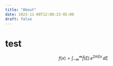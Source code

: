```yaml
---
title: "About"
date: 2023-11-08T12:08:23-05:00
draft: false
---
```


# test

$$
f(x) = \int_{-\infty}^\infty\hat f(\xi)\,e^{2 \pi i \xi x}\,d\xi
$$
